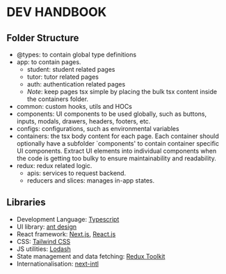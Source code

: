 # DEV HANDBOOK

## Folder Structure

- @types: to contain global type definitions
- app: to contain pages.
  - student: student related pages
  - tutor: tutor related pages
  - auth: authentication related pages
  - _Note_: keep pages tsx simple by placing the bulk tsx content inside the containers folder.
- common: custom hooks, utils and HOCs
- components: UI components to be used globally, such as buttons, inputs, modals, drawers, headers, footers, etc.
- configs: configurations, such as environmental variables
- containers: the tsx body content for each page. Each container should optionally have a subfolder `components' to contain container specific UI components. Extract UI elements into individual components when the code is getting too bulky to ensure maintainability and readability.
- redux: redux related logic.
  - apis: services to request backend.
  - reducers and slices: manages in-app states.

## Libraries

- Development Language: [Typescript](https://www.typescriptlang.org/docs/handbook/intro.html)
- UI library: [ant design](https://ant.design/components/overview/)
- React framework: [Next.js](https://nextjs.org/docs), [React.js](https://react.dev/reference/react)
- CSS: [Tailwind CSS](https://tailwindui.com/documentation)
- JS utilities: [Lodash](https://lodash.com/docs/4.17.15)
- State management and data fetching: [Redux Toolkit](https://redux-toolkit.js.org/introduction/getting-started)
- Internationalisation: [next-intl](https://next-intl-docs.vercel.app/docs/getting-started)
